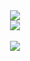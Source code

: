 <div align=center>
	<img src="https://capsule-render.vercel.app/api?type=waving&color=0:FB64CB
,100:E1E6FE&height=200&section=header&text=Minyoung%20Github!&fontSize=90" />	
</div>
<div align=center>
<img src="https://github-readme-stats.vercel.app/api?username=zhal7779&show_icons=true"><br><br>
<img src="https://github-readme-stats.vercel.app/api/top-langs/?username=zhal7779&layout=compact">

</div>
